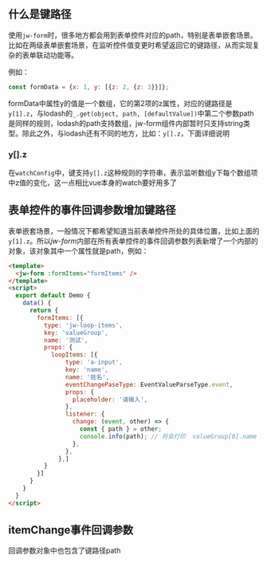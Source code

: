 ## 什么是键路径

使用`jw-form`时，很多地方都会用到表单控件对应的path，特别是表单嵌套场景。比如在两级表单嵌套场景，在监听控件值变更时希望返回它的键路径，从而实现复杂的表单联动功能等。

例如：

```js
const formData = {x: 1, y: [{z: 2, {z: 3}}]};
```

formData中属性y的值是一个数组，它的第2项的z属性，对应的键路径是`y[1].z`，与lodash的`_.get(object, path, [defaultValue])`中第二个参数path是同样的规则，lodash的path支持数组，jw-form组件内部暂时只支持string类型。除此之外，与lodash还有不同的地方，比如：`y[].z`，下面详细说明

### y[].z


在`watchConfig`中，键支持`y[].z`这种规则的字符串，表示监听数组y下每个数组项中z值的变化，这一点相比vue本身的watch要好用多了

## 表单控件的事件回调参数增加键路径

表单嵌套场景，一般情况下都希望知道当前表单控件所处的具体位置，比如上面的`y[1].z`。所以*jw-form*内部在所有表单控件的事件回调参数列表新增了一个内部的对象，该对象其中一个属性就是path，例如：

```html
<template>
  <jw-form :formItems="formItems" />
</template>
<script>
  export default Demo {
    data() {
      return {
        formItems: [{
          type: 'jw-loop-items',
          key: 'valueGroup',
          name: '测试',
          props: {
            loopItems: [{
                type: 'a-input',
                key: 'name',
                name: '姓名',
                eventChangePaseType: EventValueParseType.event,
                props: {
                  placeholder: '请输入',
                },
                listener: {
                  change: (event, other) => {
                    const { path } = other;
                    console.info(path); // 将会打印  valueGroup[0].name
                  },
                },
              },]
          }
        }]
      }
    }
  }
</script>
```

## itemChange事件回调参数

回调参数对象中也包含了键路径path



